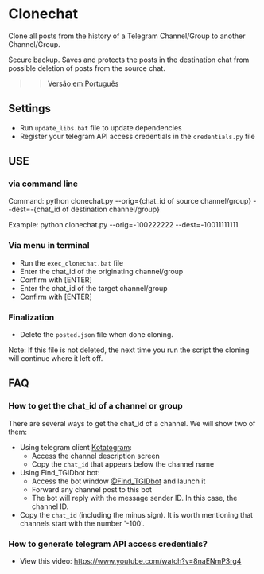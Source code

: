 # Clonechat

Clone all posts from the history of a Telegram Channel/Group to another Channel/Group.

Secure backup. Saves and protects the posts in the destination chat from possible deletion of posts from the source chat.

>> [Versão em Português](README_ptbr.md)

## Settings
- Run `update_libs.bat` file to update dependencies
- Register your telegram API access credentials in the `credentials.py` file

## USE

### via command line

Command: python clonechat.py --orig={chat_id of source channel/group} --dest=-{chat_id of destination channel/group}

Example: python clonechat.py --orig=-100222222 --dest=-10011111111

### Via menu in terminal

- Run the `exec_clonechat.bat` file
- Enter the chat_id of the originating channel/group
- Confirm with [ENTER]
- Enter the chat_id of the target channel/group
- Confirm with [ENTER]

### Finalization

- Delete the `posted.json` file when done cloning.

Note: If this file is not deleted, the next time you run the script the cloning will continue where it left off.

## FAQ

### How to get the chat_id of a channel or group

There are several ways to get the chat_id of a channel. We will show two of them:
- Using telegram client [Kotatogram](https://kotatogram.github.io/download/):
  - Access the channel description screen
  - Copy the `chat_id` that appears below the channel name
- Using Find_TGIDbot bot:
  - Access the bot window [@Find_TGIDbot](http://t.me/Find_TGIDbot) and launch it
  - Forward any channel post to this bot
  - The bot will reply with the message sender ID. In this case, the channel ID.
- Copy the `chat_id` (including the minus sign). It is worth mentioning that channels start with the number '-100'.

### How to generate telegram API access credentials?

- View this video: https://www.youtube.com/watch?v=8naENmP3rg4
